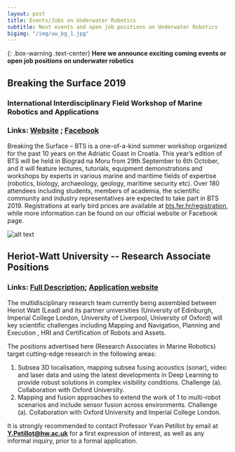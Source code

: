 ```yaml
---
layout: post
title: Events/Jobs on Underwater Robotics
subtitle: Next events and open job positions on Underwater Robotics
bigimg: "/img/uw_bg_1.jpg"
---
```


{: .box-warning .text-center}
**Here we announce exciting coming events or open job positions on underwater robotics**


## Breaking the Surface 2019
### International Interdisciplinary Field Workshop of Marine Robotics and Applications
### Links: [Website](http://bts.fer.hr/) ; [Facebook](https://www.facebook.com/BTSCroatia/)

Breaking the Surface – BTS is a one-of-a-kind summer workshop organized for the past 10 years on the Adriatic Coast in Croatia. This year’s edition of BTS will be held in Biograd na Moru from 29th September to 6th October, and it will feature lectures, tutorials, equipment demonstrations and workshops by experts in various marine and maritime fields of expertise (robotics, biology, archaeology, geology, maritime security etc). Over 180 attendees including students, members of academia, the scientific community and industry representatives are expected to take part in BTS 2019. Registrations at early bird prices are available at [bts.fer.hr/registration](bts.fer.hr/registration), while more information can be found on our official website or Facebook page. 

![alt text](http://icra-2019-uwroboticsperception.ge.issia.cnr.it/assets/next-events/bts_all_imgs.png "BTS")

## Heriot-Watt University -- Research Associate Positions
### Links: [Full Description](http://icra-2019-uwroboticsperception.ge.issia.cnr.it/assets/next-events/Advert-RAs-RAI-Hub.pdf); [Application website](https://www.hw.ac.uk/about/work/jobs/job_SVJDMTIxOTA.htm)

The multidisciplinary research team currently being assembled between Heriot Watt (Lead) and its partner universities (University of Edinburgh, Imperial College London, University of Liverpool, University of Oxford) will key scientific challenges including Mapping and Navigation, Planning and Execution , HRI and Certification of Robots and Assets. 

The positions advertised here (Research Associates in Marine Robotics) target cutting-edge research in the following areas:

1. Subsea 3D localisation, mapping subsea fusing acoustics (sonar), video and laser data and using the latest developments in Deep Learning to provide robust solutions in complex visibility conditions. Challenge (a). Collaboration with Oxford University.
2. Mapping and fusion approaches to extend the work of 1 to multi-robot scenarios and include sensor fusion across environments. Challenge (a). Collaboration with Oxford University and Imperial College London.

It is strongly recommended to contact Professor Yvan Petillot by email at **Y.Petillot@hw.ac.uk** for a first expression of interest, as well as any informal inquiry, prior to a formal application.

